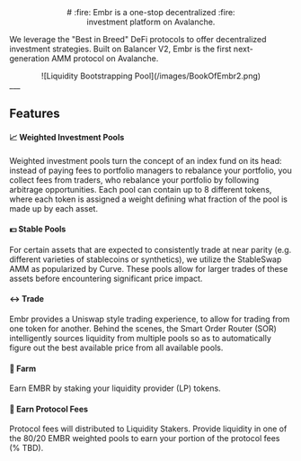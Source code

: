 <center>
# :fire: Embr is a one-stop decentralized :fire:  <br /> investment platform on Avalanche.
</center>

We leverage the "Best in Breed" DeFi protocols to offer decentralized investment strategies. Built on Balancer V2, Embr is the first next-generation AMM protocol on Avalanche.

<center>
![Liquidity Bootstrapping Pool](/images/BookOfEmbr2.png)
</center>
___

## **Features**

#### :chart_with_upwards_trend: Weighted Investment Pools
Weighted investment pools turn the concept of an index fund on its head: instead of paying fees to portfolio managers to rebalance your portfolio, you collect fees from traders, who rebalance your portfolio by following arbitrage opportunities. Each pool can contain up to 8 different tokens, where each token is assigned a weight defining what fraction of the pool is made up by each asset. 

#### :dollar: Stable Pools
For certain assets that are expected to consistently trade at near parity (e.g. different varieties of stablecoins or synthetics), we utilize the StableSwap AMM as popularized by Curve. These pools allow for larger trades of these assets before encountering significant price impact.

#### :left_right_arrow: Trade
Embr provides a Uniswap style trading experience, to allow for trading from one token for another. Behind the scenes, the Smart Order Router (SOR) intelligently sources liquidity from multiple pools so as to automatically figure out the best available price from all available pools.

#### :tractor: Farm
Earn EMBR by staking your liquidity provider (LP) tokens.

#### :money_with_wings: Earn Protocol Fees
Protocol fees will distributed to Liquidity Stakers. Provide liquidity in one of the 80/20 EMBR weighted pools to earn your portion of the protocol fees (% TBD).
